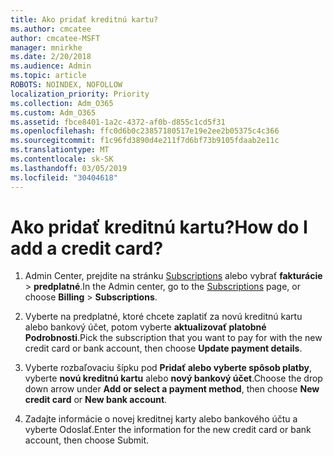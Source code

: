 ```yaml
---
title: Ako pridať kreditnú kartu?
ms.author: cmcatee
author: cmcatee-MSFT
manager: mnirkhe
ms.date: 2/20/2018
ms.audience: Admin
ms.topic: article
ROBOTS: NOINDEX, NOFOLLOW
localization_priority: Priority
ms.collection: Adm_O365
ms.custom: Adm_O365
ms.assetid: fbce8401-1a2c-4372-af0b-d855c1cd5f31
ms.openlocfilehash: ffc0d6b0c23857180517e19e2ee2b05375c4c366
ms.sourcegitcommit: f1c96fd3890d4e211f7d6bf73b9105fdaab2e11c
ms.translationtype: MT
ms.contentlocale: sk-SK
ms.lasthandoff: 03/05/2019
ms.locfileid: "30404618"
---
```

# <a name="how-do-i-add-a-credit-card"></a><span data-ttu-id="06fdc-102">Ako pridať kreditnú kartu?</span><span class="sxs-lookup"><span data-stu-id="06fdc-102">How do I add a credit card?</span></span>

1. <span data-ttu-id="06fdc-103">Admin Center, prejdite na stránku [Subscriptions](https://go.microsoft.com/fwlink/p/?linkid=842054) alebo vybrať **fakturácie** \> **predplatné**.</span><span class="sxs-lookup"><span data-stu-id="06fdc-103">In the Admin center, go to the [Subscriptions](https://go.microsoft.com/fwlink/p/?linkid=842054) page, or choose **Billing** \> **Subscriptions**.</span></span>
    
2. <span data-ttu-id="06fdc-104">Vyberte na predplatné, ktoré chcete zaplatiť za novú kreditnú kartu alebo bankový účet, potom vyberte **aktualizovať platobné Podrobnosti**.</span><span class="sxs-lookup"><span data-stu-id="06fdc-104">Pick the subscription that you want to pay for with the new credit card or bank account, then choose **Update payment details**.</span></span>
    
3. <span data-ttu-id="06fdc-105">Vyberte rozbaľovaciu šípku pod **Pridať alebo vyberte spôsob platby**, vyberte **novú kreditnú kartu** alebo **nový bankový účet**.</span><span class="sxs-lookup"><span data-stu-id="06fdc-105">Choose the drop down arrow under **Add or select a payment method**, then choose **New credit card** or **New bank account**.</span></span>
    
4. <span data-ttu-id="06fdc-106">Zadajte informácie o novej kreditnej karty alebo bankového účtu a vyberte Odoslať.</span><span class="sxs-lookup"><span data-stu-id="06fdc-106">Enter the information for the new credit card or bank account, then choose Submit.</span></span>
    

